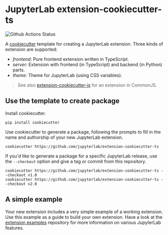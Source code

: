 # JupyterLab extension-cookiecutter-ts

![Github Actions Status](https://github.com/jupyterlab/extension-cookiecutter-ts/workflows/CI/badge.svg)

A [cookiecutter](https://github.com/audreyr/cookiecutter) template for creating
a JupyterLab extension. Three kinds of extension are supported:
- _frontend_: Pure frontend extension written in TypeScript.
- _server_: Extension with frontend (in TypeScript) and backend (in Python) parts.
- _theme_: Theme for JupyterLab (using CSS variables).
    
> See also [extension-cookiecutter-js](https://github.com/jupyterlab/extension-cookiecutter-js)
for an extension in CommonJS.

## Use the template to create package

Install cookiecutter.

```
pip install cookiecutter
```

Use cookiecutter to generate a package, following the prompts to fill in the name and authorship of your new JupyterLab extension.

```
cookiecutter https://github.com/jupyterlab/extension-cookiecutter-ts
```

If you'd like to generate a package for a specific JupyterLab release, use the `--checkout` option and give a tag or commit from this repository.

```
cookiecutter https://github.com/jupyterlab/extension-cookiecutter-ts --checkout v1.0
cookiecutter https://github.com/jupyterlab/extension-cookiecutter-ts --checkout v2.0
```

## A simple example

Your new extension includes a very simple example of a working extension. Use this example as a guide to build your own extension. Have a look at the [extension examples](https://github.com/jupyterlab/extension-examples) repository for more information on various JupyterLab features.
